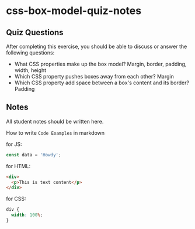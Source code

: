 # css-box-model-quiz-notes

## Quiz Questions

After completing this exercise, you should be able to discuss or answer the following questions:

- What CSS properties make up the box model?
  Margin, border, padding, width, height
- Which CSS property pushes boxes away from each other?
  Margin
- Which CSS property add space between a box's content and its border?
  Padding

## Notes

All student notes should be written here.

How to write `Code Examples` in markdown

for JS:

```javascript
const data = 'Howdy';
```

for HTML:

```html
<div>
  <p>This is text content</p>
</div>
```

for CSS:

```css
div {
  width: 100%;
}
```
